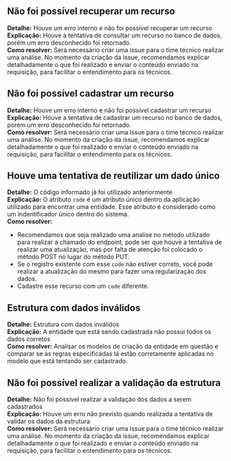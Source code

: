 ## Não foi possível recuperar um recurso
**Detalhe:** Houve um erro interno e não foi possível recuperar um recurso<br>
**Explicação:** Houve a tentativa de consultar um recurso no banco de dados, porém um erro desconhecido foi retornado.<br>
**Como resolver:** Será necessário criar uma issue para o time técnico realizar uma análise. No momento da criação da issue, recomendamos explicar detalhadamente o que foi realizado e enviar o conteúdo enviado na requisição, para facilitar o entendimento para os técnicos.

## Não foi possível cadastrar um recurso
**Detalhe:** Houve um erro interno e não foi possível cadastrar um recurso<br>
**Explicação:** Houve a tentativa de cadastrar um recurso no banco de dados, porém um erro desconhecido foi retornado.<br>
**Como resolver:** Será necessário criar uma issue para o time técnico realizar uma análise. No momento da criação da issue, recomendamos explicar detalhadamente o que foi realizado e enviar o conteúdo enviado na requisição, para facilitar o entendimento para os técnicos.

## Houve uma tentativa de reutilizar um dado único
**Detalhe:** O código informado já foi utilizado anteriormente<br>
**Explicação:** O atributo `code` é um atributo único dentro da aplicação utilizado para encontrar uma entidade. Esse atributo é considerado como um indentificador único dentro do sistema.<br>
**Como resolver:** 
 - Recomendamos que seja realizado uma analise no método utilizado para realizar a chamado do endpoint, pode ser que houve a tentativa de realizar uma atualização, mas por falta de atenção foi colocado o método POST no lugar do método PUT.
 - Se o registro existente com esse `code` não estiver correto, você pode realizar a atualização do mesmo para fazer uma regularização dos dados.
 - Cadastre esse recurso com um `code` diferente.

## Estrutura com dados inválidos
**Detalhe:** Estrutura com dados inválidos<br>
**Explicação:** A entidade que está sendo cadastrada não possui todos os dados corretos<br>
**Como resolver:** Analisar os modelos de criação da entidade em questão e comparar se as regras especificadas lá estão corretamente aplicadas no modelo que está tentando ser cadastrado.

## Não foi possível realizar a validação da estrutura
**Detalhe:** Não foi possível realizar a validação dos dados a serem cadastrados<br>
**Explicação:** Houve um erro não previsto quando realizada a tentativa de validar os dados da estrutura<br>
**Como resolver:** Será necessário criar uma issue para o time técnico realizar uma análise. No momento da criação da issue, recomendamos explicar detalhadamente o que foi realizado e enviar o conteúdo enviado na requisição, para facilitar o entendimento para os técnicos.
